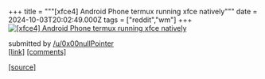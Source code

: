 +++
title = """[xfce4] Android Phone termux running xfce natively"""
date = 2024-10-03T20:02:49.000Z
tags = ["reddit","wm"]
+++
[![[xfce4] Android Phone termux running xfce natively](https://preview.redd.it/qx7kit6vklsd1.jpeg?width=640&crop=smart&auto=webp&s=3c04f4095a4a79c6e800c376c13ea3f6ac319aed "[xfce4] Android Phone termux running xfce natively")](https://www.reddit.com/r/unixporn/comments/1fvgtb0/xfce4_android_phone_termux_running_xfce_natively/)

submitted by [/u/0x00nullPointer](https://www.reddit.com/user/0x00nullPointer)  
[\[link\]](https://i.redd.it/qx7kit6vklsd1.jpeg) [\[comments\]](https://www.reddit.com/r/unixporn/comments/1fvgtb0/xfce4_android_phone_termux_running_xfce_natively/)

[[source]](https://www.reddit.com/r/unixporn/comments/1fvgtb0/xfce4_android_phone_termux_running_xfce_natively/)
